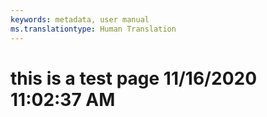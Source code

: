 ```yaml
---
keywords: metadata, user manual
ms.translationtype: Human Translation
---
```

# this is a test page 11/16/2020 11:02:37 AM